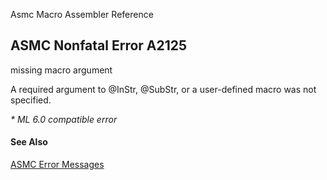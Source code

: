 Asmc Macro Assembler Reference

## ASMC Nonfatal Error A2125

missing macro argument

A required argument to @InStr, @SubStr, or a user-defined macro was not specified.

_* ML 6.0 compatible error_

#### See Also

[ASMC Error Messages](readme.md)